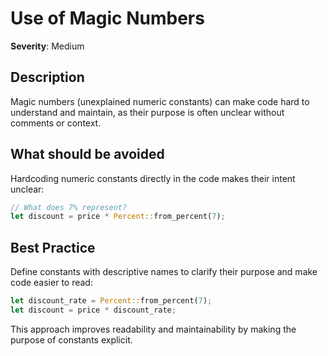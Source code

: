 # Use of Magic Numbers

**Severity**: Medium

## Description

Magic numbers (unexplained numeric constants) can make code hard to understand and maintain, as their purpose is often
unclear without comments or context.

## What should be avoided

Hardcoding numeric constants directly in the code makes their intent unclear:

```rust
// What does 7% represent?
let discount = price * Percent::from_percent(7);
```

## Best Practice

Define constants with descriptive names to clarify their purpose and make code easier to read:

```rust
let discount_rate = Percent::from_percent(7);
let discount = price * discount_rate;
```

This approach improves readability and maintainability by making the purpose of constants explicit.
